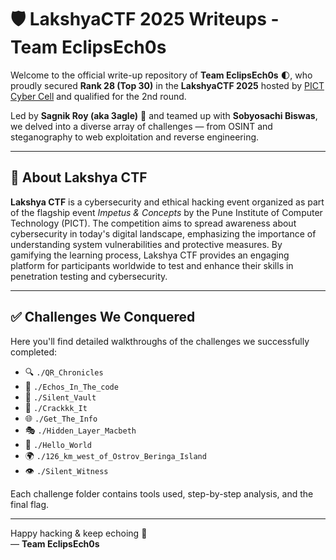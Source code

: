 # 🛡️ LakshyaCTF 2025 Writeups - Team EclipsEch0s

Welcome to the official write-up repository of **Team EclipsEch0s** 🌓, who proudly secured **Rank 28 (Top 30)** in the **LakshyaCTF 2025** hosted by [PICT Cyber Cell](https://www.pictcybercell.in/) and qualified for the 2nd round.

Led by **Sagnik Roy (aka 3agle)** 🦅 and teamed up with **Sobyosachi Biswas**, we delved into a diverse array of challenges — from OSINT and steganography to web exploitation and reverse engineering.

---

## 🧩 About Lakshya CTF

**Lakshya CTF** is a cybersecurity and ethical hacking event organized as part of the flagship event *Impetus & Concepts* by the Pune Institute of Computer Technology (PICT). The competition aims to spread awareness about cybersecurity in today's digital landscape, emphasizing the importance of understanding system vulnerabilities and protective measures. By gamifying the learning process, Lakshya CTF provides an engaging platform for participants worldwide to test and enhance their skills in penetration testing and cybersecurity.

---

## ✅ Challenges We Conquered

Here you'll find detailed walkthroughs of the challenges we successfully completed:

- 🔍 `./QR_Chronicles`  
- 🧩 `./Echos_In_The_code`  
- 🔐 `./Silent_Vault`  
- 🧠 `./Crackkk_It`  
- 🌐 `./Get_The_Info`  
- 🎭 `./Hidden_Layer_Macbeth`  
- 👋 `./Hello_World`  
- 🌍 `./126_km_west_of_Ostrov_Beringa_Island`  
- 👁️ `./Silent_Witness`  

Each challenge folder contains tools used, step-by-step analysis, and the final flag.

---

Happy hacking & keep echoing 🫥  
— **Team EclipsEch0s**
